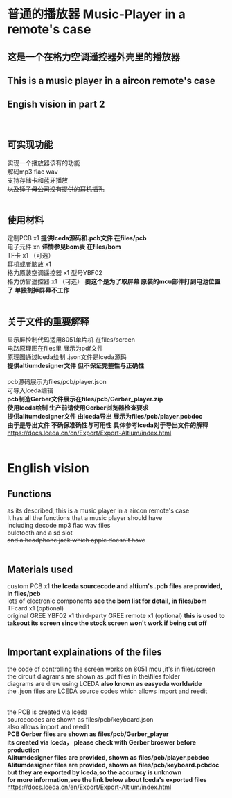# 普通的播放器   Music-Player in a remote's case
这是一个在格力空调遥控器外壳里的播放器
----
This is a music player in a aircon remote's case
----
Engish vision in part 2
----
<br>

可实现功能
----
实现一个播放器该有的功能 <br>
解码mp3 flac wav <br>
支持存储卡和蓝牙播放 <br>
~~以及锤子母公司没有提供的耳机插孔~~  <br>
<br>

使用材料
----
定制PCB x1 **提供lceda源码和.pcb文件 在files/pcb** <br>
电子元件 xn **详情参见bom表 在files/bom** <br>
TF卡 x1 （可选） <br>
耳机或者脑放 x1 <br>
格力原装空调遥控器 x1 型号YBF02 <br>
格力仿冒遥控器 x1 （可选） **要这个是为了取屏幕 原装的mcu部件打到电池位置了 单独割掉屏幕不工作** <br>
<br>

关于文件的重要解释
----
显示屏控制代码适用8051单片机 在files/screen <br>
电路原理图在files里 展示为pdf文件 <br> 
原理图通过lceda绘制 .json文件是lceda源码 <br> 
**提供altiumdesigner文件 但不保证完整性与正确性** <br>
<br>
pcb源码展示为files/pcb/player.json<br>
可导入lceda编辑 <br>
**pcb制造Gerber文件展示在files/pcb/Gerber_player.zip** <br>
**使用lceda绘制 生产前请使用Gerber浏览器检查要求** <br>
**提供alitumdesigner文件 由lceda导出 展示为files/pcb/player.pcbdoc** <br>
**由于是导出文件 不确保准确性与可用性 具体参考lceda对于导出文件的解释** <br>
https://docs.lceda.cn/cn/Export/Export-Altium/index.html <br>
<br>

# English vision
Functions
----
as its described, this is a music player in a aircon remote's case <br>
It has all the functions that a music player should have <br>
including decode mp3 flac wav files <br>
buletooth and a sd slot <br>
~~and a headphone jack which apple doesn't have~~ <br>
<br>

Materials used
----
custom PCB x1 **the lceda sourcecode and altium's .pcb files are provided, in flies/pcb** <br>
lots of electronic components **see the bom list for detail, in files/bom**  <br>
TFcard x1 (optional)  <br>
original GREE YBF02  x1 
third-party GREE remote x1 (optional) **this is used to takeout its screen since the stock screen won't work if being cut off**  <br>
<br>

Important explainations of the files
----
the code of controlling the screen works on 8051 mcu ,it's in files/screen <br>
the circuit diagrams are shown as .pdf files in the\files folder <br>
diagrams are drew using LCEDA **also known as easyeda worldwide** <br>
the .json files are LCEDA source codes which allows import and reedit <br>
<br>

the PCB is created via lceda<br>
sourcecodes are shown as files/pcb/keyboard.json <br>
also allows import and reedit <br>
**PCB Gerber files are shown as files/pcb/Gerber_player** <br>
**its created via lceda， please check with Gerber broswer before production**<br>
**Alitumdesigner files are provided, shown as files/pcb/player.pcbdoc**  <br>
**Alitumdesigner files are provided, shown as files/pcb/keyboard.pcbdoc**<br>
**but they are exported by lceda,so the accuracy is unknown** <br>
**for more information,see the link below about lceda's exported files**<br>
https://docs.lceda.cn/en/Export/Export-Altium/index.html<br>
